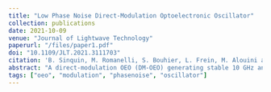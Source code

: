 ```yaml
---
title: "Low Phase Noise Direct-Modulation Optoelectronic Oscillator"
collection: publications
date: 2021-10-09
venue: "Journal of Lightwave Technology"
paperurl: "/files/paper1.pdf"
doi: "10.1109/JLT.2021.3111703"
citation: 'B. Sinquin, M. Romanelli, S. Bouhier, L. Frein, M. Alouini and M. Vallet, "Low Phase Noise Direct-Modulation Optoelectronic Oscillator," in Journal of Lightwave Technology, vol. <b>39</b>, no. 24, pp. 7788-7793 (2021)'
abstract: "A direct-modulation OEO (DM-OEO) generating stable 10 GHz and 20 GHz signals is presented. A single loop and a dual loop approach are implemented and compared. We show an output signal of 15 dBm RF power, and a phase noise as low as −135 dBc/Hz at 10 kHz offset from the 10 GHz carrier. The 20 GHz second harmonic exhibits a noise level of −127 dBc/Hz at 10 kHz. A high spur level reduction is also obtained in the dual loop architecture."
tags: ["oeo", "modulation", "phasenoise", "oscillator"]
---
```

